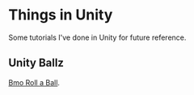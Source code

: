 # Things in Unity
Some tutorials I've done in Unity for future reference.

## Unity Ballz
[Bmo Roll a Ball](https://www.youtube.com/watch?v=BwPT7huwjn4).
